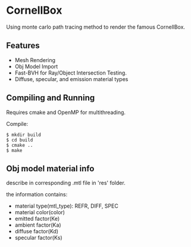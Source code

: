 # CornellBox

Using monte carlo path tracing method to render the famous CornellBox.

## Features
 - Mesh Rendering
 - Obj Model Import
 - Fast-BVH for Ray/Object Intersection Testing.
 - Diffuse, specular, and emission material types
 
## Compiling and Running
Requires cmake and OpenMP for multithreading.

Compile:
```
$ mkdir build
$ cd build
$ cmake ..
$ make
```

## Obj model material info
  describe in corresponding .mtl file in 'res' folder.
  
  the information contains:
  - material type(mtl_type): REFR, DIFF, SPEC
  - material color(color)
  - emitted factor(Ke)
  - ambient factor(Ka)
  - diffuse factor(Kd)
  - specular factor(Ks)
